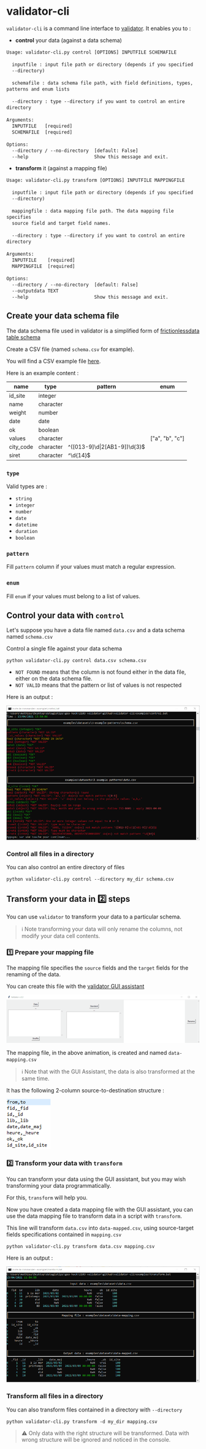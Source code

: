 # validator-cli

`validator-cli` is a command line interface to [validator](https://github.com/datagistips/validator). It enables you to :

- **control** your data (against a data schema)

>

	Usage: validator-cli.py control [OPTIONS] INPUTFILE SCHEMAFILE
	
	  inputfile : input file path or directory (depends if you specified
	  --directory)
	
	  schemafile : data schema file path, with field definitions, types, patterns and enum lists
	
	  --directory : type --directory if you want to control an entire directory
	
	Arguments:
	  INPUTFILE   [required]
	  SCHEMAFILE  [required]
	
	Options:
	  --directory / --no-directory  [default: False]
	  --help                        Show this message and exit.

- **transform** it (against a mapping file)
>

	Usage: validator-cli.py transform [OPTIONS] INPUTFILE MAPPINGFILE

	  inputfile : input file path or directory (depends if you specified
	  --directory)
	
	  mappingfile : data mapping file path. The data mapping file specifies
	  source field and target field names.

  	  --directory : type --directory if you want to control an entire directory
	
	Arguments:
	  INPUTFILE    [required]
	  MAPPINGFILE  [required]
	
	Options:
	  --directory / --no-directory  [default: False]
	  --outputdata TEXT
	  --help                        Show this message and exit.

## Create your data schema file

The data schema file used in validator is a simplified form of [frictionlessdata table schema](https://specs.frictionlessdata.io/table-schema/)

Create a CSV file (named `schema.csv` for example).

You will find a CSV example file [here](examples/datasets/schema.csv).

Here is an example content :

|name       |type     |pattern                    |enum           |
|-----------|---------|---------------------------|---------------|
|id_site    |integer  |                           |               |
|name       |character|                           |               |
|weight       |number  |                           |               |
|date      |date     |                           |               |
|ok        |boolean  |                           |               |
|values|character|                           |["a", "b", "c"]|
|city_code     |character|^([013-9]\d&#124;2[AB1-9])\d{3}$|               |
|siret     |character|^\d{14}$                   |               |

### `type`
Valid types are :

- `string`
- `integer`
- `number`
- `date`
- `datetime`
- `duration`
- `boolean`


### `pattern`
Fill `pattern` column if your values must match a regular expression.

### `enum`
Fill `enum` if your values must belong to a list of values.

## Control your data with `control`

Let's suppose you have a data file named `data.csv` and a data schema named `schema.csv`

Control a single file against your data schema

	python validator-cli.py control data.csv schema.csv

- `NOT FOUND` means that the column is not found either in the data file, either on the data schema file.
- `NOT VALID` means that the pattern or list of values is not respected

Here is an output :

![](images/log-control.png)

### Control all files in a directory
You can also control an entire directory of files

	python validator-cli.py control --directory my_dir schema.csv

## Transform your data in :two: steps

You can use `validator` to transform your data to a particular schema. 

> ℹ️ Note transforming your data will only rename the columns, not modify your data cell contents.

### 1️⃣ Prepare your mapping file

The mapping file specifies the `source` fields and the `target` fields for the renaming of the data. 

You can create this file with the [validator GUI assistant](https://github.com/datagistips/validator)

![](https://github.com/datagistips/validator/raw/main/images/demo.gif)

The mapping file, in the above animation, is created and named `data-mapping.csv`

> ℹ️ Note that with the GUI Assistant, the data is also transformed at the same time. 

It has the following 2-column source-to-destination structure :

![](https://github.com/datagistips/validator/raw/main/images/mapping.png)

### :two: Transform your data with `transform`

You can transform your data using the GUI assistant, but you may wish transforming your data programmatically.

For this, `transform` will help you.

Now you have created a data mapping file with the GUI assistant, you can use the data mapping file to transform data in a script with `transform`.

This line will transform `data.csv` into `data-mapped.csv`, using source-target fields specifications contained in `mapping.csv`

	python validator-cli.py transform data.csv mapping.csv

Here is an output :

![](images/log-transform.png)


### Transform all files in a directory
You can also transform files contained in a directory with `--directory`

	python validator-cli.py transform -d my_dir mapping.csv

> ⚠️ Only data with the right structure will be transformed. Data with wrong structure will be ignored and noticed in the console.
